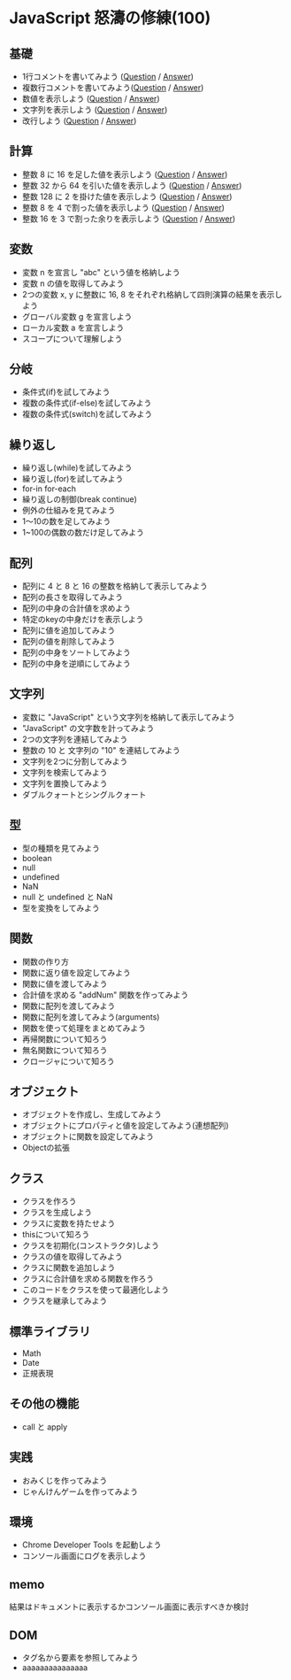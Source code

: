 # JavaScript 怒濤の修練(100)


## 基礎
- 1行コメントを書いてみよう   ([Question](base/010/question.html) / [Answer](base/010/answer.html))
- 複数行コメントを書いてみよう([Question](base/020/question.html) / [Answer](base/020/answer.html))
- 数値を表示しよう            ([Question](base/030/question.html) / [Answer](base/030/answer.html))
- 文字列を表示しよう          ([Question](base/040/question.html) / [Answer](base/040/answer.html))
- 改行しよう                  ([Question](base/050/question.html) / [Answer](base/050/answer.html))


## 計算
- 整数 8 に 16 を足した値を表示しよう    ([Question](calculation/010/question.html) / [Answer](calculation/010/answer.html))
- 整数 32 から 64 を引いた値を表示しよう ([Question](calculation/020/question.html) / [Answer](calculation/020/answer.html))
- 整数 128 に 2 を掛けた値を表示しよう   ([Question](calculation/030/question.html) / [Answer](calculation/030/answer.html))
- 整数 8 を 4 で割った値を表示しよう     ([Question](calculation/040/question.html) / [Answer](calculation/040/answer.html))
- 整数 16 を 3 で割った余りを表示しよう  ([Question](calculation/050/question.html) / [Answer](calculation/050/answer.html))


## 変数
- 変数 n を宣言し "abc" という値を格納しよう
- 変数 n の値を取得してみよう
- 2つの変数 x, y に整数に 16, 8 をそれぞれ格納して四則演算の結果を表示しよう
- グローバル変数 g を宣言しよう
- ローカル変数 a を宣言しよう
- スコープについて理解しよう


## 分岐
- 条件式(if)を試してみよう
- 複数の条件式(if-else)を試してみよう
- 複数の条件式(switch)を試してみよう


## 繰り返し
- 繰り返し(while)を試してみよう
- 繰り返し(for)を試してみよう
- for-in for-each
- 繰り返しの制御(break continue)
- 例外の仕組みを見てみよう
- 1〜10の数を足してみよう
- 1~100の偶数の数だけ足してみよう


## 配列
- 配列に 4 と 8 と 16 の整数を格納して表示してみよう
- 配列の長さを取得してみよう
- 配列の中身の合計値を求めよう
- 特定のkeyの中身だけを表示しよう
- 配列に値を追加してみよう
- 配列の値を削除してみよう
- 配列の中身をソートしてみよう
- 配列の中身を逆順にしてみよう


## 文字列
- 変数に "JavaScript" という文字列を格納して表示してみよう
- "JavaScript" の文字数を計ってみよう
- 2つの文字列を連結してみよう
- 整数の 10 と 文字列の "10" を連結してみよう
- 文字列を2つに分割してみよう
- 文字列を検索してみよう
- 文字列を置換してみよう
- ダブルクォートとシングルクォート


## 型
- 型の種類を見てみよう
- boolean
- null
- undefined
- NaN
- null と undefined と NaN
- 型を変換をしてみよう


## 関数
- 関数の作り方
- 関数に返り値を設定してみよう
- 関数に値を渡してみよう
- 合計値を求める "addNum" 関数を作ってみよう
- 関数に配列を渡してみよう
- 関数に配列を渡してみよう(arguments)
- 関数を使って処理をまとめてみよう
- 再帰関数について知ろう
- 無名関数について知ろう
- クロージャについて知ろう


## オブジェクト
- オブジェクトを作成し、生成してみよう
- オブジェクトにプロパティと値を設定してみよう(連想配列)
- オブジェクトに関数を設定してみよう
- Objectの拡張


## クラス
- クラスを作ろう
- クラスを生成しよう
- クラスに変数を持たせよう
- thisについて知ろう
- クラスを初期化(コンストラクタ)しよう
- クラスの値を取得してみよう
- クラスに関数を追加しよう
- クラスに合計値を求める関数を作ろう
- このコードをクラスを使って最適化しよう
- クラスを継承してみよう


## 標準ライブラリ
- Math
- Date
- 正規表現


## その他の機能
- call と apply


## 実践
- おみくじを作ってみよう
- じゃんけんゲームを作ってみよう


## 環境
- Chrome Developer Tools を起動しよう
- コンソール画面にログを表示しよう




## memo
結果はドキュメントに表示するかコンソール画面に表示すべきか検討


## DOM
- タグ名から要素を参照してみよう
- aaaaaaaaaaaaaaa